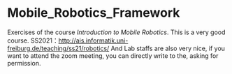 # Mobile_Robotics_Framework
Exercises of the course *Introduction to Mobile Robotics*. 
This is a very good course.
SS2021：http://ais.informatik.uni-freiburg.de/teaching/ss21/robotics/
And Lab staffs are also very nice, if you want to attend the zoom meeting, you can directly write to the, asking for permission.